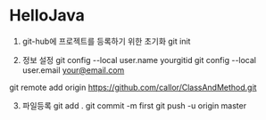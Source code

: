 # HelloJava


1. git-hub에 프로젝트를 등록하기 위한 초기화
git init

2. 정보 설정
git config --local user.name yourgitid
git config --local user.email your@email.com

git remote add origin https://github.com/callor/ClassAndMethod.git

3. 파일등록
git add .
git commit -m first
git push -u origin master
